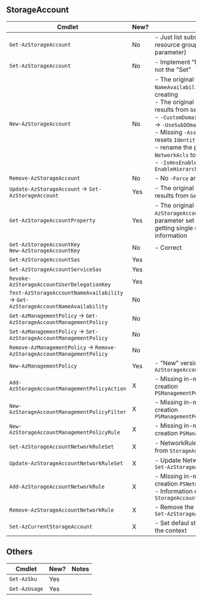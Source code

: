 ## StorageAccount

| Cmdlet | New? | Notes |
| ------ | ---- | ----- |
| `Get-AzStorageAccount` | No | - Just list subscription and resource group level (no name parameter) |
| `Set-AzStorageAccount` | No | - Implement "Failover" operation, not the "Set" |
| `New-AzStorageAccount` | No | - The original cmdlet uses the `NameAvailability` check before creating<br>- The original cmdlet returns results from `GetProperties`<br>- `-CustomDomainUseSubDomainName` -> `-UseSubDOmain`<br>- Missing `-AssignIdentity` that resets `Identity`<br>- rename the parameter prefix `NetworkAcls` to `NetworkRuleSet`?<br>- `-IsHnsEnabled` -> `-EnableHierarchicalNamespace` |
| `Remove-AzStorageAccount` | No | - No `-Force` and `-AsJob` |
| `Update-AzStorageAccount` -> `Set-AzStorageAccount` | Yes | - The original cmdlet returns results from `GetProperties` |
| `Get-AzStorageAccountProperty` | Yes | - The original `Get-AzStorageAccount` have a parameter set that uses this for getting single storage account information |
| `Get-AzStorageAccountKey`<br>`New-AzStorageAccountKey` | No | - Correct |
| `Get-AzStorageAccountSas` | Yes ||
| `Get-AzStorageAccountServiceSas` | Yes ||
| `Revoke-AzStorageAccountUserDelegationKey` | Yes | |
| `Test-AzStorageAccountNameAvailability` -> `Get-AzStorageAccountNameAvailability` | No | |
| `Get-AzManagementPolicy` -> `Get-AzStorageAccountManagementPolicy` | No | |
| `Set-AzManagementPolicy` -> `Set-AzStorageAccountManagementPolicy` | No | |
| `Remove-AzManagementPolicy` -> `Remove-AzStorageAccountManagementPolicy` | No | |
| `New-AzManagementPolicy` | Yes | - "New" version of `Set-AzStorageAccountManagementPolicy` |
| `Add-AzStorageAccountManagementPolicyAction` | X | - Missing in-memory object creation `PSManagementPolicyActionGroup` |
| `New-AzStorageAccountManagementPolicyFilter` | X | - Missing in-memory object creation `PSManagementPolicyRuleFilter` |
| `New-AzStorageAccountManagementPolicyRule` | X | - Missing in-memory object creation `PSManagementPolicyRule` |
| `Get-AzStorageAccountNetworkRuleSet`| X | - NetworkRuleSet is extracted from `StorageAccountProperty` |
| `Update-AzStorageAccountNetworkRuleSet` | X | - Update NetworkRuleSet using `Set-AzStorageAccount` |
| `Add-AzStorageAccountNetworkRule` | X | - Missing in-memory object creation `PSNetworkRuleSet`<br>- Information extracted from `StorageAccountProperty` |
| `Remove-AzStorageAccountNetworkRule` | X | - Remove the different rules using `Set-AzStorageAccount` |
| `Set-AzCurrentStorageAccount` | X | - Set defaul storage account to the context |

## Others

| Cmdlet | New? | Notes |
| ------ | ---- | ----- |
| `Get-AzSku` | Yes | |
| `Get-AzUsage` | Yes | |